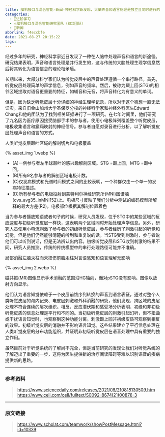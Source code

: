 ```yaml
---
title: 脑机接口与混合智能-新闻-神经科学新发现，大脑声音和语言处理是独立且同时进行的
categories:
  - 🌙进阶学习
  - ⭐脑机接口与混合智能研究团队（BCI团队）
  - 💫新闻
abbrlink: f4eccbfe
date: 2021-08-27 20:15:22
tags:
---
```


经过多年的研究，神经科学家近日发现了一种在人脑中处理声音和语言的新途径。研究结果表明，声音和语言处理是并行发生的，这与传统的大脑处理生理学信息然后将其转化为语言信息的理论相矛盾。

长期以来，大部分科学家们认为听觉皮层中的声音处理遵循一个串行路径。首先，听觉皮层处理简单的声学信息，例如声音的频率。然后，被称为颞上回(STG)的相邻区域提取对语音更重要的特征，如辅音和元音，将声音转化为有意义的单词。

但是，因为缺乏听觉皮层十分详细的神经生理学记录，所以对于这个猜想一直无法证实。来自旧金山加州大学圣保罗分校的神经科学家和神经外科医生Edward Chang和他的团队为了找到相关证据进行了一项研究。在七年时间里，他们研究了九名因为医疗原因接受脑部手术的参与者，使用小电极阵列覆盖整个听觉皮层，电极收集语言和癫痫映射的神经信号。参与者自愿对录音进行分析，以了解听觉皮层处理声音和语言的方式。

<!--more-->

人类听觉皮层颞叶区域的解剖切片和电极覆盖

{% asset_img 1.webp %}

- (A)一例参与者左半球颞叶的感兴趣解剖区域。STG =颞上回，MTG =颞中回。
- (B)所有9名参与者的解剖区域电极计数。
- (C)仅发病模式和光谱时间模式之间的比较表明，一个种群仅由一个单一的发病特征描述。
- (D)所有参与者的电极投射到蒙特利尔神经研究所(MNI)图谱脑(cvs_avg35_inMNI152)上。电极尺寸反映了我们分析中测试的编码模型所解释的最大方差(R2)。电极部位根据其解剖位置着色

当为参与者播放短语或者句子的时候，研究人员发现，位于STG中的某些区域的反应速度与初级听觉皮层一样快，这表明两个区域同时开始处理声学信息。另外，研究人员使用小电流刺激了参与者的初级听觉皮层，参与者经历了刺激引起的听觉和幻觉，但是他们仍然能够清楚的听到和重复说的话。当STG受到刺激时，参与者说他们可以听到说话，但是无法辨认出内容。初级听觉皮层和STG收到刺激的结果不同，研究人员推测，传统的传统模型中的串行处理路径可能并不准确。

局部消融左脑汞柱而未损伤前脑汞柱对言语感知和语言理解无影响

{% asset_img 2.webp %}

磁共振(MR)图像显示手术消融的范围沿HG轴向，而对pSTG没有影响。图像以放射方向显示。

他们认为语言知觉依赖于一个皮层前馈序列转换的声音到语言表征。通过对整个人类听觉皮层的颅内记录、电皮层刺激和外科消融的研究，他们发现，跨区域的皮层处理不符合连续的层次组织。相反，反应潜伏期和感受场分析表明，初级和非初级听觉皮质的信息处理是平行和不同的。当初级听觉皮层的刺激引起幻听，但不扭曲或干扰语言知觉时，也观察到这种功能分离。刺激颞上回非初级皮质可观察到相反的效果。初级听觉皮层的消融并不影响语言知觉。这些结果建立了平行信息处理在人类听觉皮层的分布功能组织，并证明非初级听觉皮层在语音处理中具有重要的独立作用。

虽然目前对于听觉系统的了解尚不完全，但是当前研究的发现让我们对听觉系统的了解迈出了重要的一步，这将为医生提供新的治疗阅读障碍等难以识别语音的疾病提供新的思路。

***

### 参考资料

> <https://www.sciencedaily.com/releases/2021/08/210818130509.htm>
> <https://www.cell.com/cell/fulltext/S0092-8674(21)00878-3>

***

### 原文链接

> <https://www.scholat.com/teamwork/showPostMessage.html?id=10339>

